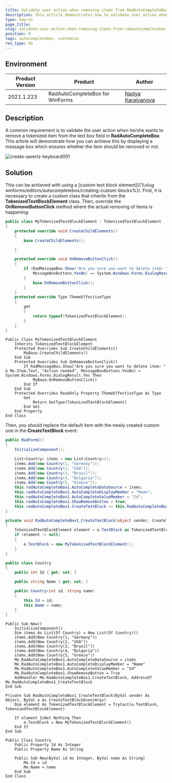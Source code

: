 ```yaml
---
title: Validate user action when removing items from RadAutoCompleteBox
description: This article demonstrates how to validate user action when removing items from RadAutoCompleteBox
type: how-to
page_title: 
slug: validate-user-action-when-removing-items-from-radautocompletebox
position: 0
tags: autocompletebox, customize
res_type: kb
---
```


## Environment
 
|Product Version|Product|Author|
|----|----|----|
|2021.1.223|RadAutoCompleteBox for WinForms|[Nadya Karaivanova](https://www.telerik.com/blogs/author/nadya-karaivanova)|
 
## Description

A common requirement is to validate the user action when he/she wants to remove a tokenized item from the text box field in **RadAutoCompleteBox**. This article will demonstrate how you can achieve this by displaying a message box which ensures whether the item should be removed or not.

![create-qwertz-keyboard001](images/validate-removing-items-from-radautocompletebox.gif)
 
## Solution 

This can be achieved with using a [custom text block element]({%slug winforms/editors/autocompletebox/creating-custom-blocks%}). First, it is necessary to create a custom class that inherits from the **TokenizedTextBlockElement** class. Then, override the **OnRemoveButtonClick** method where the actual removing of items is happening:


````C#
public class MyTokenizedTextBlockElement : TokenizedTextBlockElement
{
    protected override void CreateChildElements()
    {
        base.CreateChildElements();

    }

    protected override void OnRemoveButtonClick()
    {
        if (RadMessageBox.Show("Are you sure you want to delete item: " + this.Item.Text, "Action needed",
            MessageBoxButtons.YesNo) == System.Windows.Forms.DialogResult.Yes)
        {
            base.OnRemoveButtonClick();
        }
    }
    protected override Type ThemeEffectiveType
    {
        get
        {
            return typeof(TokenizedTextBlockElement);
        }
    }
}

````
````VB.NET
Public Class MyTokenizedTextBlockElement
    Inherits TokenizedTextBlockElement
    Protected Overrides Sub CreateChildElements()
        MyBase.CreateChildElements()
    End Sub
    Protected Overrides Sub OnRemoveButtonClick()
        If RadMessageBox.Show("Are you sure you want to delete item: " & Me.Item.Text, "Action needed", MessageBoxButtons.YesNo) = System.Windows.Forms.DialogResult.Yes Then
            MyBase.OnRemoveButtonClick()
        End If
    End Sub
    Protected Overrides ReadOnly Property ThemeEffectiveType As Type
        Get
            Return GetType(TokenizedTextBlockElement)
        End Get
    End Property
End Class

````

Then, you should replace the default item with the newly created custom one in the **CreateTextBlock** event:

````C#
public RadForm1()
{
    InitializeComponent();

    List<Country> items = new List<Country>();
    items.Add(new Country(1, "Germany"));
    items.Add(new Country(2, "USA"));
    items.Add(new Country(3, "Brazil"));
    items.Add(new Country(4, "Bulgaria"));
    items.Add(new Country(5, "Greece"));
    this.radAutoCompleteBox1.AutoCompleteDataSource = items;
    this.radAutoCompleteBox1.AutoCompleteDisplayMember = "Name";
    this.radAutoCompleteBox1.AutoCompleteValueMember = "Id";
    this.radAutoCompleteBox1.ShowRemoveButton = true;
    this.radAutoCompleteBox1.CreateTextBlock += this.RadAutoCompleteBox1_CreateTextBlock;
}

private void RadAutoCompleteBox1_CreateTextBlock(object sender, CreateTextBlockEventArgs e)
{
    TokenizedTextBlockElement element = e.TextBlock as TokenizedTextBlockElement;
    if (element != null)
    {
        e.TextBlock = new MyTokenizedTextBlockElement();
    }
}

public class Country
{
    public int Id { get; set; }

    public string Name { get; set; }

    public Country(int id, string name)
    {
        this.Id = id;
        this.Name = name;
    }
}


````
````VB.NET
Public Sub New()
    InitializeComponent()
    Dim items As List(Of Country) = New List(Of Country)()
    items.Add(New Country(1, "Germany"))
    items.Add(New Country(2, "USA"))
    items.Add(New Country(3, "Brazil"))
    items.Add(New Country(4, "Bulgaria"))
    items.Add(New Country(5, "Greece"))
    Me.RadAutoCompleteBox1.AutoCompleteDataSource = items
    Me.RadAutoCompleteBox1.AutoCompleteDisplayMember = "Name"
    Me.RadAutoCompleteBox1.AutoCompleteValueMember = "Id"
    Me.RadAutoCompleteBox1.ShowRemoveButton = True
    AddHandler Me.RadAutoCompleteBox1.CreateTextBlock, AddressOf Me.RadAutoCompleteBox1_CreateTextBlock
End Sub

Private Sub RadAutoCompleteBox1_CreateTextBlock(ByVal sender As Object, ByVal e As CreateTextBlockEventArgs)
    Dim element As TokenizedTextBlockElement = TryCast(e.TextBlock, TokenizedTextBlockElement)

    If element IsNot Nothing Then
        e.TextBlock = New MyTokenizedTextBlockElement()
    End If
End Sub

Public Class Country
    Public Property Id As Integer
    Public Property Name As String

    Public Sub New(ByVal id As Integer, ByVal name As String)
        Me.Id = id
        Me.Name = name
    End Sub
End Class


````

